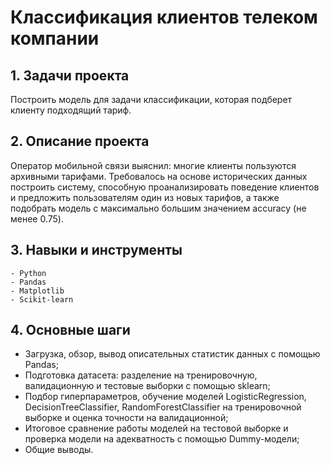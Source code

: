 # Классификация клиентов телеком компании

## 1. Задачи проекта
Построить модель для задачи классификации, которая подберет клиенту подходящий тариф.

## 2. Описание проекта 
Оператор мобильной связи выяснил: многие клиенты пользуются архивными тарифами. Требовалось на основе исторических данных построить систему, способную проанализировать поведение клиентов и предложить пользователям один из новых тарифов, а также подобрать модель с максимально большим значением accuracy (не менее 0.75).

## 3. Навыки и инструменты
    - Python
    - Pandas
    - Matplotlib
    - Scikit-learn
    
## 4. Основные шаги 
   - Загрузка, обзор, вывод описательных статистик данных с помощью Pandas;
   - Подготовка датасета: разделение на тренировочную, валидационную и тестовые выборки с помощью sklearn;
   - Подбор гиперпараметров, обучение моделей LogisticRegression, DecisionTreeClassifier, RandomForestClassifier на тренировочной выборке и оценка точности на валидационной; 
   - Итоговое сравнение работы моделей на тестовой выборке и проверка модели на адекватность с помощью Dummy-модели;
   - Общие выводы.
